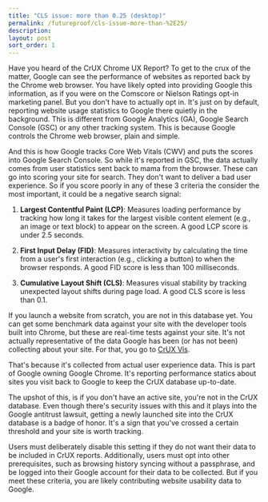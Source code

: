 ```yaml
---
title: "CLS issue: more than 0.25 (desktop)"
permalink: /futureproof/cls-issue-more-than-%2E25/
description: 
layout: post
sort_order: 1
---
```


Have you heard of the CrUX Chrome UX Report? To get to the crux of the matter,
Google can see the performance of websites as reported back by the Chrome web
browser. You have likely opted into providing Google this information, as if you
were on the Comscore or Nielson Ratings opt-in marketing panel. But you don't
have to actually opt in. It's just on by default, reporting website usage
statistics to Google there quietly in the background. This is different from
Google Analytics (GA), Google Search Console (GSC) or any other tracking system.
This is because Google controls the Chrome web browser, plain and simple.

And this is how Google tracks Core Web Vitals (CWV) and puts the scores into
Google Search Console. So while it's reported in GSC, the data actually comes
from user statistics sent back to mama from the browser. These can go into
scoring your site for search. They don't want to deliver a bad user experience.
So if you score poorly in any of these 3 criteria the consider the most
important, it could be a negative search signal:

1. **Largest Contentful Paint (LCP)**: Measures loading performance by tracking
   how long it takes for the largest visible content element (e.g., an image or
   text block) to appear on the screen. A good LCP score is under 2.5
   seconds.

2. **First Input Delay (FID)**: Measures interactivity by calculating the time
   from a user's first interaction (e.g., clicking a button) to when the browser
   responds. A good FID score is less than 100 milliseconds.

3. **Cumulative Layout Shift (CLS)**: Measures visual stability by tracking
   unexpected layout shifts during page load. A good CLS score is less than
   0.1.

If you launch a website from scratch, you are not in this database yet. You can
get some benchmark data against your site with the developer tools built into
Chrome, but these are real-time tests against your site. It's not actually
representative of the data Google has been (or has not been) collecting about
your site. For that, you go to [CrUX Vis](https://cruxvis.withgoogle.com/). 

That's
because it's collected from actual user experience data. This is part of Google
owning Google Chrome. It's reporting performance statics about sites you visit
back to Google to keep the CrUX database up-to-date.

The upshot of this, is if you don't have an active site, you're not in the CrUX
database. Even though there's security issues with this and it plays into the
Google antitrust lawsuit, getting a newly launched site into the CrUX database
is a badge of honor. It's a sign that you've crossed a certain threshold and
your site is worth tracking.


Users must deliberately disable this setting if they do not want their data to
be included in CrUX reports. Additionally, users must opt into other
prerequisites, such as browsing history syncing without a passphrase, and be
logged into their Google account for their data to be collected. But if you meet
these criteria, you are likely contributing website usability data to Google.


